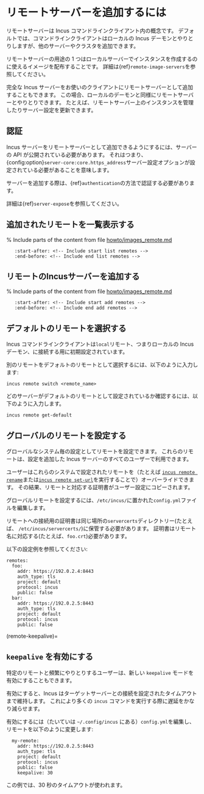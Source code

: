 # リモートサーバーを追加するには

リモートサーバーは Incus コマンドラインクライアント内の概念です。
デフォルトでは、コマンドラインクライアントはローカルの Incus デーモンとやりとりしますが、他のサーバーやクラスタを追加できます。

リモートサーバーの用途の 1 つはローカルサーバーでインスタンスを作成するのに使えるイメージを配布することです。
詳細は{ref}`remote-image-servers`を参照してください。

完全な Incus サーバーをお使いのクライアントにリモートサーバーとして追加することもできます。
この場合、ローカルのデーモンと同様にリモートサーバーとやりとりできます。
たとえば、リモートサーバー上のインスタンスを管理したりサーバー設定を更新できます。

## 認証

Incus サーバーをリモートサーバーとして追加できるようにするには、サーバーの API が公開されている必要があります。
それはつまり、{config:option}`server-core:core.https_address`サーバー設定オプションが設定されている必要があることを意味します。

サーバーを追加する際は、{ref}`authentication`の方法で認証する必要があります。

詳細は{ref}`server-expose`を参照してください。

## 追加されたリモートを一覧表示する

% Include parts of the content from file [howto/images_remote.md](howto/images_remote.md)
```{include} howto/images_remote.md
   :start-after: <!-- Include start list remotes -->
   :end-before: <!-- Include end list remotes -->
```

## リモートのIncusサーバーを追加する

% Include parts of the content from file [howto/images_remote.md](howto/images_remote.md)
```{include} howto/images_remote.md
   :start-after: <!-- Include start add remotes -->
   :end-before: <!-- Include end add remotes -->
```

## デフォルトのリモートを選択する

Incus コマンドラインクライアントは`local`リモート、つまりローカルの Incus デーモン、に接続する用に初期設定されています。

別のリモートをデフォルトのリモートとして選択するには、以下のように入力します:

    incus remote switch <remote_name>

どのサーバーがデフォルトのリモートとして設定されているか確認するには、以下のように入力します。

    incus remote get-default

## グローバルのリモートを設定する

グローバルなシステム毎の設定としてリモートを設定できます。
これらのリモートは、設定を追加した Incus サーバーのすべてのユーザーで利用できます。

ユーザーはこれらのシステムで設定されたリモートを（たとえば [`incus remote rename`](incus_remote_rename.md)または[`incus remote set-url`](incus_remote_set-url.md)を実行することで）オーバーライドできます。
その結果、リモートと対応する証明書がユーザー設定にコピーされます。

グローバルリモートを設定するには、`/etc/incus/`に置かれた`config.yml`ファイルを編集します。

リモートへの接続用の証明書は同じ場所の`servercerts`ディレクトリー(たとえば、 `/etc/incus/servercerts/`)に保管する必要があります。
証明書はリモート名に対応する(たとえば、`foo.crt`)必要があります。

以下の設定例を参照してください:

```
remotes:
  foo:
    addr: https://192.0.2.4:8443
    auth_type: tls
    project: default
    protocol: incus
    public: false
  bar:
    addr: https://192.0.2.5:8443
    auth_type: tls
    project: default
    protocol: incus
    public: false
```

(remote-keepalive)=
## `keepalive` を有効にする

特定のリモートと頻繁にやりとりするユーザーは、新しい `keepalive` モードを有効にすることもできます。

有効にすると、Incus はターゲットサーバーとの接続を設定されたタイムアウトまで維持します。
これにより多くの `incus` コマンドを実行する際に遅延をかなり減らせます。

有効にするには（たいていは `~/.config/incus` にある）`config.yml`を編集し、リモートを以下のように変更します:

```
  my-remote:
    addr: https://192.0.2.5:8443
    auth_type: tls
    project: default
    protocol: incus
    public: false
    keepalive: 30
```

この例では、30 秒のタイムアウトが使われます。
